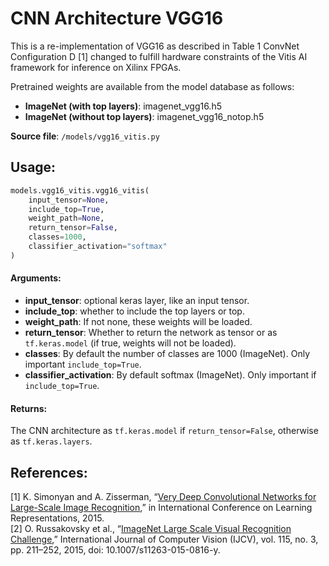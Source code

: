 # CNN Architecture VGG16

This is a re-implementation of VGG16 as described in Table 1 ConvNet Configuration D [1] changed to fulfill
hardware constraints of the Vitis AI framework for inference on Xilinx FPGAs.

Pretrained weights are available from the model database as follows:

- **ImageNet (with top layers)**: imagenet_vgg16.h5
- **ImageNet (without top layers)**: imagenet_vgg16_notop.h5

**Source file**: `/models/vgg16_vitis.py`

## Usage:

```python
models.vgg16_vitis.vgg16_vitis(
    input_tensor=None, 
    include_top=True, 
    weight_path=None, 
    return_tensor=False, 
    classes=1000, 
    classifier_activation="softmax"
)
```

#### Arguments:
* **input_tensor**: optional keras layer, like an input tensor. 
* **include_top**: whether to include the top layers or top. 
* **weight_path**: If not none, these weights will be loaded. 
* **return_tensor**: Whether to return the network as tensor or as `tf.keras.model` (if true, weights will not be loaded). 
* **classes**: By default the number of classes are 1000 (ImageNet). Only important `include_top=True`. 
* **classifier_activation**: By default softmax (ImageNet). Only important if `include_top=True`.

#### Returns:
The CNN architecture as `tf.keras.model` if `return_tensor=False`, otherwise as `tf.keras.layers`.

## References:
[1] K. Simonyan and A. Zisserman, “[Very Deep Convolutional Networks for Large-Scale Image Recognition](https://arxiv.org/pdf/1409.1556.pdf),” in International Conference on Learning Representations, 2015.<br/>
[2]	O. Russakovsky et al., “[ImageNet Large Scale Visual Recognition Challenge](https://arxiv.org/abs/1409.0575),” International Journal of Computer Vision (IJCV), vol. 115, no. 3, pp. 211–252, 2015, doi: 10.1007/s11263-015-0816-y.
